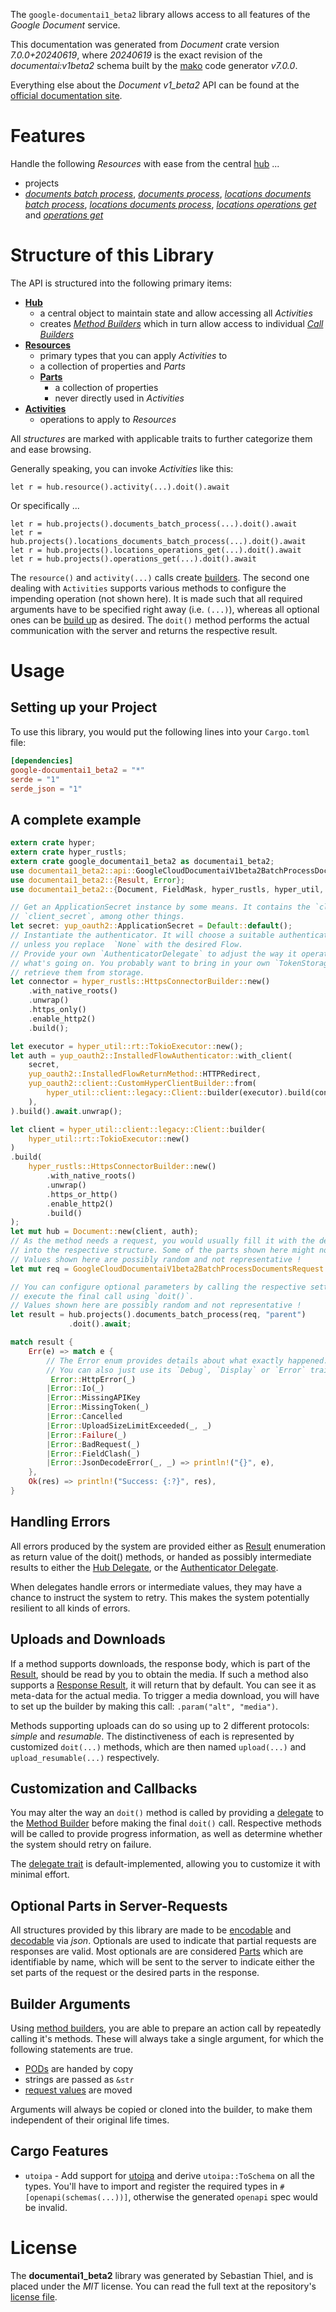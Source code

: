 <!---
DO NOT EDIT !
This file was generated automatically from 'src/generator/templates/api/README.md.mako'
DO NOT EDIT !
-->
The `google-documentai1_beta2` library allows access to all features of the *Google Document* service.

This documentation was generated from *Document* crate version *7.0.0+20240619*, where *20240619* is the exact revision of the *documentai:v1beta2* schema built by the [mako](http://www.makotemplates.org/) code generator *v7.0.0*.

Everything else about the *Document* *v1_beta2* API can be found at the
[official documentation site](https://cloud.google.com/document-ai/docs/).
# Features

Handle the following *Resources* with ease from the central [hub](https://docs.rs/google-documentai1_beta2/7.0.0+20240619/google_documentai1_beta2/Document) ...

* projects
 * [*documents batch process*](https://docs.rs/google-documentai1_beta2/7.0.0+20240619/google_documentai1_beta2/api::ProjectDocumentBatchProcesCall), [*documents process*](https://docs.rs/google-documentai1_beta2/7.0.0+20240619/google_documentai1_beta2/api::ProjectDocumentProcesCall), [*locations documents batch process*](https://docs.rs/google-documentai1_beta2/7.0.0+20240619/google_documentai1_beta2/api::ProjectLocationDocumentBatchProcesCall), [*locations documents process*](https://docs.rs/google-documentai1_beta2/7.0.0+20240619/google_documentai1_beta2/api::ProjectLocationDocumentProcesCall), [*locations operations get*](https://docs.rs/google-documentai1_beta2/7.0.0+20240619/google_documentai1_beta2/api::ProjectLocationOperationGetCall) and [*operations get*](https://docs.rs/google-documentai1_beta2/7.0.0+20240619/google_documentai1_beta2/api::ProjectOperationGetCall)




# Structure of this Library

The API is structured into the following primary items:

* **[Hub](https://docs.rs/google-documentai1_beta2/7.0.0+20240619/google_documentai1_beta2/Document)**
    * a central object to maintain state and allow accessing all *Activities*
    * creates [*Method Builders*](https://docs.rs/google-documentai1_beta2/7.0.0+20240619/google_documentai1_beta2/common::MethodsBuilder) which in turn
      allow access to individual [*Call Builders*](https://docs.rs/google-documentai1_beta2/7.0.0+20240619/google_documentai1_beta2/common::CallBuilder)
* **[Resources](https://docs.rs/google-documentai1_beta2/7.0.0+20240619/google_documentai1_beta2/common::Resource)**
    * primary types that you can apply *Activities* to
    * a collection of properties and *Parts*
    * **[Parts](https://docs.rs/google-documentai1_beta2/7.0.0+20240619/google_documentai1_beta2/common::Part)**
        * a collection of properties
        * never directly used in *Activities*
* **[Activities](https://docs.rs/google-documentai1_beta2/7.0.0+20240619/google_documentai1_beta2/common::CallBuilder)**
    * operations to apply to *Resources*

All *structures* are marked with applicable traits to further categorize them and ease browsing.

Generally speaking, you can invoke *Activities* like this:

```Rust,ignore
let r = hub.resource().activity(...).doit().await
```

Or specifically ...

```ignore
let r = hub.projects().documents_batch_process(...).doit().await
let r = hub.projects().locations_documents_batch_process(...).doit().await
let r = hub.projects().locations_operations_get(...).doit().await
let r = hub.projects().operations_get(...).doit().await
```

The `resource()` and `activity(...)` calls create [builders][builder-pattern]. The second one dealing with `Activities`
supports various methods to configure the impending operation (not shown here). It is made such that all required arguments have to be
specified right away (i.e. `(...)`), whereas all optional ones can be [build up][builder-pattern] as desired.
The `doit()` method performs the actual communication with the server and returns the respective result.

# Usage

## Setting up your Project

To use this library, you would put the following lines into your `Cargo.toml` file:

```toml
[dependencies]
google-documentai1_beta2 = "*"
serde = "1"
serde_json = "1"
```

## A complete example

```Rust
extern crate hyper;
extern crate hyper_rustls;
extern crate google_documentai1_beta2 as documentai1_beta2;
use documentai1_beta2::api::GoogleCloudDocumentaiV1beta2BatchProcessDocumentsRequest;
use documentai1_beta2::{Result, Error};
use documentai1_beta2::{Document, FieldMask, hyper_rustls, hyper_util, yup_oauth2};

// Get an ApplicationSecret instance by some means. It contains the `client_id` and
// `client_secret`, among other things.
let secret: yup_oauth2::ApplicationSecret = Default::default();
// Instantiate the authenticator. It will choose a suitable authentication flow for you,
// unless you replace  `None` with the desired Flow.
// Provide your own `AuthenticatorDelegate` to adjust the way it operates and get feedback about
// what's going on. You probably want to bring in your own `TokenStorage` to persist tokens and
// retrieve them from storage.
let connector = hyper_rustls::HttpsConnectorBuilder::new()
    .with_native_roots()
    .unwrap()
    .https_only()
    .enable_http2()
    .build();

let executor = hyper_util::rt::TokioExecutor::new();
let auth = yup_oauth2::InstalledFlowAuthenticator::with_client(
    secret,
    yup_oauth2::InstalledFlowReturnMethod::HTTPRedirect,
    yup_oauth2::client::CustomHyperClientBuilder::from(
        hyper_util::client::legacy::Client::builder(executor).build(connector),
    ),
).build().await.unwrap();

let client = hyper_util::client::legacy::Client::builder(
    hyper_util::rt::TokioExecutor::new()
)
.build(
    hyper_rustls::HttpsConnectorBuilder::new()
        .with_native_roots()
        .unwrap()
        .https_or_http()
        .enable_http2()
        .build()
);
let mut hub = Document::new(client, auth);
// As the method needs a request, you would usually fill it with the desired information
// into the respective structure. Some of the parts shown here might not be applicable !
// Values shown here are possibly random and not representative !
let mut req = GoogleCloudDocumentaiV1beta2BatchProcessDocumentsRequest::default();

// You can configure optional parameters by calling the respective setters at will, and
// execute the final call using `doit()`.
// Values shown here are possibly random and not representative !
let result = hub.projects().documents_batch_process(req, "parent")
             .doit().await;

match result {
    Err(e) => match e {
        // The Error enum provides details about what exactly happened.
        // You can also just use its `Debug`, `Display` or `Error` traits
         Error::HttpError(_)
        |Error::Io(_)
        |Error::MissingAPIKey
        |Error::MissingToken(_)
        |Error::Cancelled
        |Error::UploadSizeLimitExceeded(_, _)
        |Error::Failure(_)
        |Error::BadRequest(_)
        |Error::FieldClash(_)
        |Error::JsonDecodeError(_, _) => println!("{}", e),
    },
    Ok(res) => println!("Success: {:?}", res),
}

```
## Handling Errors

All errors produced by the system are provided either as [Result](https://docs.rs/google-documentai1_beta2/7.0.0+20240619/google_documentai1_beta2/common::Result) enumeration as return value of
the doit() methods, or handed as possibly intermediate results to either the
[Hub Delegate](https://docs.rs/google-documentai1_beta2/7.0.0+20240619/google_documentai1_beta2/common::Delegate), or the [Authenticator Delegate](https://docs.rs/yup-oauth2/*/yup_oauth2/trait.AuthenticatorDelegate.html).

When delegates handle errors or intermediate values, they may have a chance to instruct the system to retry. This
makes the system potentially resilient to all kinds of errors.

## Uploads and Downloads
If a method supports downloads, the response body, which is part of the [Result](https://docs.rs/google-documentai1_beta2/7.0.0+20240619/google_documentai1_beta2/common::Result), should be
read by you to obtain the media.
If such a method also supports a [Response Result](https://docs.rs/google-documentai1_beta2/7.0.0+20240619/google_documentai1_beta2/common::ResponseResult), it will return that by default.
You can see it as meta-data for the actual media. To trigger a media download, you will have to set up the builder by making
this call: `.param("alt", "media")`.

Methods supporting uploads can do so using up to 2 different protocols:
*simple* and *resumable*. The distinctiveness of each is represented by customized
`doit(...)` methods, which are then named `upload(...)` and `upload_resumable(...)` respectively.

## Customization and Callbacks

You may alter the way an `doit()` method is called by providing a [delegate](https://docs.rs/google-documentai1_beta2/7.0.0+20240619/google_documentai1_beta2/common::Delegate) to the
[Method Builder](https://docs.rs/google-documentai1_beta2/7.0.0+20240619/google_documentai1_beta2/common::CallBuilder) before making the final `doit()` call.
Respective methods will be called to provide progress information, as well as determine whether the system should
retry on failure.

The [delegate trait](https://docs.rs/google-documentai1_beta2/7.0.0+20240619/google_documentai1_beta2/common::Delegate) is default-implemented, allowing you to customize it with minimal effort.

## Optional Parts in Server-Requests

All structures provided by this library are made to be [encodable](https://docs.rs/google-documentai1_beta2/7.0.0+20240619/google_documentai1_beta2/common::RequestValue) and
[decodable](https://docs.rs/google-documentai1_beta2/7.0.0+20240619/google_documentai1_beta2/common::ResponseResult) via *json*. Optionals are used to indicate that partial requests are responses
are valid.
Most optionals are are considered [Parts](https://docs.rs/google-documentai1_beta2/7.0.0+20240619/google_documentai1_beta2/common::Part) which are identifiable by name, which will be sent to
the server to indicate either the set parts of the request or the desired parts in the response.

## Builder Arguments

Using [method builders](https://docs.rs/google-documentai1_beta2/7.0.0+20240619/google_documentai1_beta2/common::CallBuilder), you are able to prepare an action call by repeatedly calling it's methods.
These will always take a single argument, for which the following statements are true.

* [PODs][wiki-pod] are handed by copy
* strings are passed as `&str`
* [request values](https://docs.rs/google-documentai1_beta2/7.0.0+20240619/google_documentai1_beta2/common::RequestValue) are moved

Arguments will always be copied or cloned into the builder, to make them independent of their original life times.

[wiki-pod]: http://en.wikipedia.org/wiki/Plain_old_data_structure
[builder-pattern]: http://en.wikipedia.org/wiki/Builder_pattern
[google-go-api]: https://github.com/google/google-api-go-client

## Cargo Features

* `utoipa` - Add support for [utoipa](https://crates.io/crates/utoipa) and derive `utoipa::ToSchema` on all
the types. You'll have to import and register the required types in `#[openapi(schemas(...))]`, otherwise the
generated `openapi` spec would be invalid.


# License
The **documentai1_beta2** library was generated by Sebastian Thiel, and is placed
under the *MIT* license.
You can read the full text at the repository's [license file][repo-license].

[repo-license]: https://github.com/Byron/google-apis-rsblob/main/LICENSE.md

